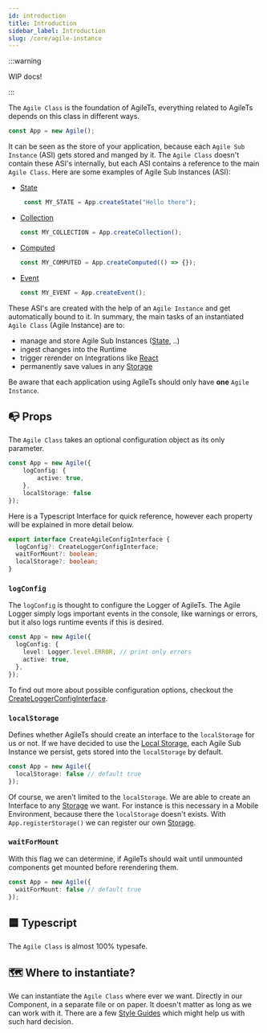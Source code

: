 ```yaml
---
id: introduction
title: Introduction
sidebar_label: Introduction
slug: /core/agile-instance
---
```


:::warning

WIP docs!

:::

The `Agile Class` is the foundation of AgileTs, everything related to AgileTs depends on this class in different ways.
```ts
const App = new Agile();
```
It can be seen as the store of your application, because each `Agile Sub Instance` (ASI) gets stored and manged by it.
The `Agile Class` doesn't contain these ASI's internally, but each ASI contains a reference to the main `Agile Class`.
Here are some examples of Agile Sub Instances (ASI):

- [State](../state/Introduction.md)
  ```ts
   const MY_STATE = App.createState("Hello there");
   ```
- [Collection](../collection/Introduction.md)
   ```ts
   const MY_COLLECTION = App.createCollection();
   ```
- [Computed](../computed/Introduction.md)
   ```ts
   const MY_COMPUTED = App.createComputed(() => {});
   ```
- [Event](../event/Introduction.md)
   ```ts
   const MY_EVENT = App.createEvent();
   ```
  
These ASI's are created with the help of an `Agile Instance` and get automatically bound to it.
In summary, the main tasks of an instantiated `Agile Class` (Agile Instance) are to:
- manage and store Agile Sub Instances ([State](./features/state/Introduction.md), ..)
- ingest changes into the Runtime
- trigger rerender on Integrations like [React](../react/Introduction.md)
- permanently save values in any [Storage](./features/storage/Introduction.md) 

Be aware that each application using AgileTs should only have **one** `Agile Instance`.

## 📭 Props

The `Agile Class` takes an optional configuration object as its only parameter.
```ts
const App = new Agile({
    logConfig: {
        active: true,
    },
    localStorage: false
});
```
Here is a Typescript Interface for quick reference, however 
each property will be explained in more detail below.
```ts
export interface CreateAgileConfigInterface {
  logConfig?: CreateLoggerConfigInterface;
  waitForMount?: boolean;
  localStorage?: boolean;
}
```

### `logConfig`

The `logConfig` is thought to configure the Logger of AgileTs.
The Agile Logger simply logs important events in the console, like warnings or errors,
but it also logs runtime events if this is desired.
```ts
const App = new Agile({
  logConfig: {
    level: Logger.level.ERROR, // print only errors
    active: true,
  },
});
```
To find out more about possible configuration options, checkout the [CreateLoggerConfigInterface](../../../../Interfaces.md#createloggerconfig).


### `localStorage`

Defines whether AgileTs should create an interface to the `localStorage` for us or not.
If we have decided to use the [Local Storage](https://www.w3schools.com/html/html5_webstorage.asp), each Agile Sub Instance we
persist, gets stored into the `localStorage` by default.
```ts
const App = new Agile({
  localStorage: false // default true
});
```
Of course, we aren't limited to the `localStorage`. 
We are able to create an Interface to any [Storage](../storage/Introduction.md) we want.
For instance is this necessary in a Mobile Environment, 
because there the `localStorage` doesn't exists. With `App.registerStorage()` we can register our own [Storage](../storage/Introduction.md).

### `waitForMount`

With this flag we can determine, 
if AgileTs should wait until unmounted 
components get mounted before rerendering them.
```ts
const App = new Agile({
  waitForMount: false // default true
});
```


## 🟦 Typescript

The `Agile Class` is almost 100% typesafe.


## 🗺 Where to instantiate?

We can instantiate the `Agile Class` where ever we want.
Directly in our Component, in a separate file or on paper.
It doesn't matter as long as we can work with it.
There are a few [Style Guides](../../../../main/StyleGuide.md) which might help us with such hard decision.